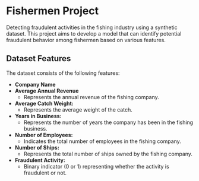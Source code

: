 # Fishermen Project

Detecting fraudulent activities in the fishing industry using a synthetic dataset. This project aims to develop a model that can identify potential fraudulent behavior among fishermen based on various features.

## Dataset Features

The dataset consists of the following features:

- **Company Name**
- **Average Annual Revenue** 
  - Represents the annual revenue of the fishing company.
- **Average Catch Weight:**
  - Represents the average weight of the catch.
- **Years in Business:**
  - Represents the number of years the company has been in the fishing business.
- **Number of Employees:**
  - Indicates the total number of employees in the fishing company.
- **Number of Ships:** 
  - Represents the total number of ships owned by the fishing company.
- **Fraudulent Activity:**
  - Binary indicator (0 or 1) representing whether the activity is fraudulent or not.